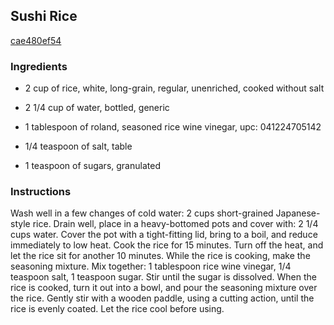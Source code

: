 ## Sushi Rice

[cae480ef54](http://www.epicurious.com/recipes/food/views/sushi-rice-387184)

### Ingredients

 - 2 cup of rice, white, long-grain, regular, unenriched, cooked without salt

 - 2 1/4 cup of water, bottled, generic

 - 1 tablespoon of roland, seasoned rice wine vinegar, upc: 041224705142

 - 1/4 teaspoon of salt, table

 - 1 teaspoon of sugars, granulated

### Instructions

Wash well in a few changes of cold water: 2 cups short-grained Japanese-style rice. Drain well, place in a heavy-bottomed pots and cover with: 2 1/4 cups water. Cover the pot with a tight-fitting lid, bring to a boil, and reduce immediately to low heat. Cook the rice for 15 minutes. Turn off the heat, and let the rice sit for another 10 minutes. While the rice is cooking, make the seasoning mixture. Mix together: 1 tablespoon rice wine vinegar, 1/4 teaspoon salt, 1 teaspoon sugar. Stir until the sugar is dissolved. When the rice is cooked, turn it out into a bowl, and pour the seasoning mixture over the rice. Gently stir with a wooden paddle, using a cutting action, until the rice is evenly coated. Let the rice cool before using.